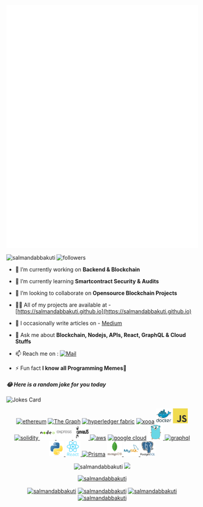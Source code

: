 <!-- Banner-->
![Metrics](https://github.com/Salmandabbakuti/Salmandabbakuti/blob/master/github-metrics.svg)

<!-- Badges-->
<p align="left"> <img src="https://komarev.com/ghpvc/?username=salmandabbakuti" alt="salmandabbakuti" /> 
<img src="https://img.shields.io/badge/dynamic/json?color=brightgreen&label=Followers&query=followers&url=https://api.github.com/users/Salmandabbakuti" alt="followers" /></p>

<!-- Summary/Portfolio-->

- 🔭 I’m currently working on **Backend & Blockchain**

- 🌱 I’m currently learning **Smartcontract Security & Audits**

- 👯 I’m looking to collaborate on **Opensource Blockchain Projects**

- 👨‍💻 All of my projects are available at - [https://salmandabbakuti.github.io](https://salmandabbakuti.github.io)

- 📝 I occasionally write articles on - [Medium](https://salmandabbakuti.medium.com)

- 💬 Ask me about **Blockchain, Nodejs, APIs, React, GraphQL & Cloud Stuffs**

- 📫 Reach me on : 
[![Mail](https://img.shields.io/badge/-dabbakuti.salman@gmail.com-gray?style=flat&logo=gmail&logoColor=red&link=https://www.linkedin.com/in/salman-dabbakuti-400479135/)](mailto:dabbakuti.salman@gmail.com)

- ⚡ Fun fact **I know all Programming Memes🤩**


##### 😂 Here is a random joke for you today

![Jokes Card](https://readme-jokes.vercel.app/api)

<!--Top Languages and Technologies-->

<p align="center">
<a href="https://ethereum.org/en" target="_blank" rel="noreferrer"><img src="https://cdn.svgporn.com/logos/ethereum.svg" alt="ethereum" width="40" height="40"/></a>
<a href="https://thegraph.com/" target="_blank" rel="noreferrer"><img src="https://learn.figment.io/images/protocols/svg/color/thegraph.svg" alt="The Graph" width="55" height="36"/></a>
<a href="https://www.hyperledger.org/use/fabric" target="_blank" rel="noreferrer"><img src="https://landscape.hyperledger.org/logos/hyperledger-fabric.svg" alt="hyperledger fabric" width="70" height="40"/></a>
<a href="https://xooa.com" target="_blank" rel="noreferrer"><img src="https://status.xooa.com/kt6Eed6xNvSV" alt="xooa" width="45" height="20"/></a>
<a href="https://www.docker.com/" target="_blank"> <img src="https://raw.githubusercontent.com/devicons/devicon/master/icons/docker/docker-original-wordmark.svg" alt="docker" width="40" height="40"/></a>
<a href="https://developer.mozilla.org/en-US/docs/Web/JavaScript" target="_blank"> <img src="https://raw.githubusercontent.com/devicons/devicon/master/icons/javascript/javascript-original.svg" alt="javascript" width="40" height="40"/> </a>
<a href="https://soliditylang.org" target="_blank"> <img src="https://soliditylang.org/images/logo.svg" alt="solidity" width="40" height="40"/> </a>
<a href="https://nodejs.org" target="_blank"> <img src="https://raw.githubusercontent.com/devicons/devicon/master/icons/nodejs/nodejs-original-wordmark.svg" alt="nodejs" width="40" height="40"/> </a> 
<a href="https://expressjs.com" target="_blank"> <img src="https://raw.githubusercontent.com/devicons/devicon/master/icons/express/express-original-wordmark.svg" alt="express" width="40" height="40"/> </a>
<a href="https://canvasjs.com" target="_blank"> <img src="https://raw.githubusercontent.com/Hardik0307/Hardik0307/master/assets/canvasjs-charts.svg" alt="canvasjs" width="40" height="40"/> </a>
<a href="https://aws.amazon.com" target="_blank" rel="noreferrer"><img src="https://cdn.svgporn.com/logos/aws.svg" alt="aws" width="40" height="40"/></a>
<a href="https://cloud.google.com" target="_blank" rel="noreferrer"><img src="https://cdn.svgporn.com/logos/google-cloud.svg" alt="google cloud" width="40" height="40"/></a>
<a href="https://golang.org" target="_blank"> <img src="https://raw.githubusercontent.com/devicons/devicon/master/icons/go/go-original.svg" alt="go" width="40" height="40"/> </a>
<a href="https://graphql.org" target="_blank"> <img src="https://www.vectorlogo.zone/logos/graphql/graphql-icon.svg" alt="graphql" width="40" height="40"/> </a> 
<a href="https://www.python.org" target="_blank"> <img src="https://raw.githubusercontent.com/devicons/devicon/master/icons/python/python-original.svg" alt="python" width="40" height="40"/> </a>
<a href="https://reactjs.org/" target="_blank" rel="noreferrer"> <img src="https://raw.githubusercontent.com/devicons/devicon/master/icons/react/react-original-wordmark.svg" alt="react" width="40" height="40"/> </a>
<a href="https://prisma.io" target="_blank" rel="noreferrer"><img src="https://cdn.svgporn.com/logos/prisma.svg" alt="Prisma" width="40" height="40"/></a>
<a href="https://www.mongodb.com/" target="_blank"> <img src="https://raw.githubusercontent.com/devicons/devicon/master/icons/mongodb/mongodb-original-wordmark.svg" alt="mongodb" width="40" height="40"/> </a> 
<a href="https://www.mysql.com/" target="_blank" rel="noreferrer"> <img src="https://raw.githubusercontent.com/devicons/devicon/master/icons/mysql/mysql-original-wordmark.svg" alt="mysql" width="40" height="40"/> </a>
<a href="https://www.postgresql.org" target="_blank" rel="noreferrer"> <img src="https://raw.githubusercontent.com/devicons/devicon/master/icons/postgresql/postgresql-original-wordmark.svg" alt="postgresql" width="40" height="40"/> </a>
</p>
   <!--GitHub Stats-->
  
<p align="center"> <img src="https://github-readme-stats.vercel.app/api?username=salmandabbakuti&show_icons=true&count_private=true" alt="salmandabbakuti" />
<img src ="https://github-readme-stats.vercel.app/api/top-langs/?username=Salmandabbakuti&hide=html,css&layout=compact"></p>
<p align="center"> <a href="https://github.com/ryo-ma/github-profile-trophy"><img src="https://github-profile-trophy.vercel.app/?username=salmandabbakuti" alt="salmandabbakuti" /></a> </p>

<!--Social Channels Links-->

<p align="center">
  <a href="https://in.linkedin.com/in/salman-dabbakuti-400479135" target="blank"><img align="center" src="https://cdn.jsdelivr.net/npm/simple-icons@3.0.1/icons/linkedin.svg" alt="salmandabbakuti" height="20" width="20" /></a>
<a href="https://dev.to/salmandabbakuti" target="blank"><img align="center" src="https://cdn.jsdelivr.net/npm/simple-icons@3.0.1/icons/dev-dot-to.svg" alt="salmandabbakuti" height="20" width="20" /></a>
<a href="https://twitter.com/salmandabbakuti" target="blank"><img align="center" src="https://cdn.jsdelivr.net/npm/simple-icons@3.0.1/icons/twitter.svg" alt="salmandabbakuti" height="20" width="20" /></a>
<a href="https://medium.com/@Salmandabbakuti" target="blank"><img align="center" src="https://cdn.jsdelivr.net/npm/simple-icons@3.0.1/icons/medium.svg" alt="salmandabbakuti" height="20" width="20" /></a>
</p>

<!-- Note: Some logos I've used here are a trademark logos of the respective Companies.-->
